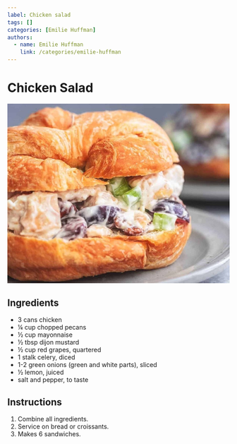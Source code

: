 ```yaml
---
label: Chicken salad
tags: []
categories: [Emilie Huffman]
authors:
  - name: Emilie Huffman
    link: /categories/emilie-huffman
---
```


# Chicken Salad
![The classiest chicken salad you've ever had.](/static/banners/chicken-salad.jpg)

## Ingredients
- 3 cans chicken
- ¼ cup chopped pecans
- ½ cup mayonnaise
- ½ tbsp dijon mustard
- ½ cup red grapes, quartered
- 1 stalk celery, diced
- 1-2 green onions (green and white parts), sliced
- ½ lemon, juiced
- salt and pepper, to taste

## Instructions
1. Combine all ingredients.
2. Service on bread or croissants.
3. Makes 6 sandwiches.
